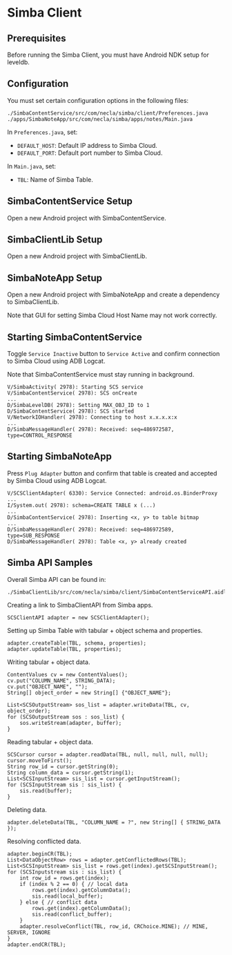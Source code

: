 Simba Client
===========

Prerequisites
-------------
Before running the Simba Client, you must have Android NDK setup for leveldb.  

Configuration
-------------
You must set certain configuration options in the following files:  
```
./SimbaContentService/src/com/necla/simba/client/Preferences.java
./apps/SimbaNoteApp/src/com/necla/simba/apps/notes/Main.java
```

In `Preferences.java`, set:  
  * `DEFAULT_HOST`: Default IP address to Simba Cloud.  
  * `DEFAULT_PORT`: Default port number to Simba Cloud.

In `Main.java`, set:  
  * `TBL`: Name of Simba Table.  

SimbaContentService Setup
---------------
Open a new Android project with SimbaContentService.  

SimbaClientLib Setup
-----------
Open a new Android project with SimbaClientLib.

SimbaNoteApp Setup
--------------------
Open a new Android project with SimbaNoteApp and create a dependency to SimbaClientLib.

Note that GUI for setting Simba Cloud Host Name may not work correctly.

Starting SimbaContentService
----------------------
Toggle `Service Inactive` button to `Service Active` and confirm connection to Simba Cloud using ADB Logcat. 

Note that SimbaContentService must stay running in background.

```
V/SimbaActivity( 2978): Starting SCS service
V/SimbaContentService( 2978): SCS onCreate
...
D/SimbaLevelDB( 2978): Setting MAX_OBJ_ID to 1
D/SimbaContentService( 2978): SCS started
V/NetworkIOHandler( 2978): Connecting to host x.x.x.x:x
...
D/SimbaMessageHandler( 2978): Received: seq=486972587, type=CONTROL_RESPONSE
```

Starting SimbaNoteApp
-----------------------------------
Press `Plug Adapter` button and confirm that table is created and accepted by Simba Cloud using ADB Logcat.

```
V/SCSClientAdapter( 6330): Service Connected: android.os.BinderProxy
...
I/System.out( 2978): schema=CREATE TABLE x (...)
...
D/SimbaContentService( 2978): Inserting <x, y> to table bitmap
...
D/SimbaMessageHandler( 2978): Received: seq=486972589, type=SUB_RESPONSE
D/SimbaMessageHandler( 2978): Table <x, y> already created
```

Simba API Samples
-------------------
Overall Simba API can be found in:
```
./SimbaClientLib/src/com/necla/simba/client/SimbaContentServiceAPI.aidl
```

Creating a link to SimbaClientAPI from Simba apps.
```
SCSClientAPI adapter = new SCSClientAdapter();
```

Setting up Simba Table with tabular + object schema and properties.
```
adapter.createTable(TBL, schema, properties);
adapter.updateTable(TBL, properties);
```

Writing tabular + object data.
```
ContentValues cv = new ContentValues();
cv.put("COLUMN_NAME", STRING_DATA);
cv.put("OBJECT_NAME", "");
String[] object_order = new String[] {"OBJECT_NAME"};

List<SCSOutputStream> sos_list = adapter.writeData(TBL, cv, object_order);
for (SCSOutputStream sos : sos_list) {
	sos.writeStream(adapter, buffer);
}
```

Reading tabular + object data.
```
SCSCursor cursor = adapter.readData(TBL, null, null, null, null);
cursor.moveToFirst();
String row_id = cursor.getString(0);
String column_data = cursor.getString(1);
List<SCSInputStream> sis_list = cursor.getInputStream();
for (SCSInputStream sis : sis_list) {
	sis.read(buffer);
}
```

Deleting data.
```
adapter.deleteData(TBL, "COLUMN_NAME = ?", new String[] { STRING_DATA });
```

Resolving conflicted data.
```
adapter.beginCR(TBL);
List<DataObjectRow> rows = adapter.getConflictedRows(TBL);
List<SCSInputStream> sis_list = rows.get(index).getSCSInputStream();
for (SCSInputstream sis : sis_list) {
	int row_id = rows.get(index); 
	if (index % 2 == 0) { // local data
		rows.get(index).getColumnData();
		sis.read(local_buffer);		
	} else { // conflict data
		rows.get(index).getColumnData();
		sis.read(conflict_buffer);
	}
	adapter.resolveConflict(TBL, row_id, CRChoice.MINE); // MINE, SERVER, IGNORE
}
adapter.endCR(TBL);
```














